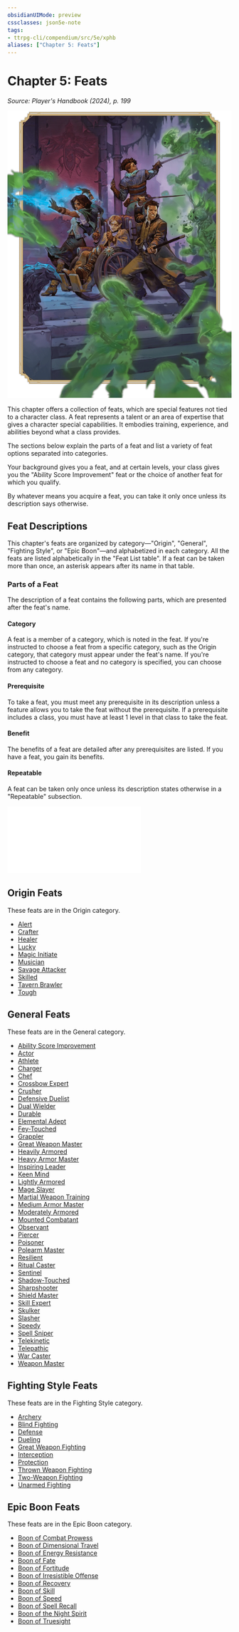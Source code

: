 ```yaml
---
obsidianUIMode: preview
cssclasses: json5e-note
tags:
- ttrpg-cli/compendium/src/5e/xphb
aliases: ["Chapter 5: Feats"]
---
```

# Chapter 5: Feats
*Source: Player's Handbook (2024), p. 199* 

![The Weathermay-Foxgrove Tw...](3-Mechanics/CLI/books/players-handbook-2024/img/158-06-001-weathermay-foxgrove-alanik-arthur.webp#center "The Weathermay-Foxgrove Twins, Gennifer and Laurie, along with the investigators Alanik Ray and Arthur Sedgwick, fight to escape the horrors of Castle Ravenloft")

This chapter offers a collection of feats, which are special features not tied to a character class. A feat represents a talent or an area of expertise that gives a character special capabilities. It embodies training, experience, and abilities beyond what a class provides.

The sections below explain the parts of a feat and list a variety of feat options separated into categories.

Your background gives you a feat, and at certain levels, your class gives you the "Ability Score Improvement" feat or the choice of another feat for which you qualify.

By whatever means you acquire a feat, you can take it only once unless its description says otherwise.

## Feat Descriptions

This chapter's feats are organized by category—"Origin", "General", "Fighting Style", or "Epic Boon"—and alphabetized in each category. All the feats are listed alphabetically in the "Feat List table". If a feat can be taken more than once, an asterisk appears after its name in that table.

### Parts of a Feat

The description of a feat contains the following parts, which are presented after the feat's name.

#### Category

A feat is a member of a category, which is noted in the feat. If you're instructed to choose a feat from a specific category, such as the Origin category, that category must appear under the feat's name. If you're instructed to choose a feat and no category is specified, you can choose from any category.

#### Prerequisite

To take a feat, you must meet any prerequisite in its description unless a feature allows you to take the feat without the prerequisite. If a prerequisite includes a class, you must have at least 1 level in that class to take the feat.

#### Benefit

The benefits of a feat are detailed after any prerequisites are listed. If you have a feat, you gain its benefits.

#### Repeatable

A feat can be taken only once unless its description states otherwise in a "Repeatable" subsection.

![Repeatable; Feat List](3-Mechanics/CLI/tables/repeatable-feat-list-xphb.md)

## Origin Feats

These feats are in the Origin category.

- [Alert](3-Mechanics/CLI/feats/alert-xphb.md)  
- [Crafter](3-Mechanics/CLI/feats/crafter-xphb.md)  
- [Healer](3-Mechanics/CLI/feats/healer-xphb.md)  
- [Lucky](3-Mechanics/CLI/feats/lucky-xphb.md)  
- [Magic Initiate](3-Mechanics/CLI/feats/magic-initiate-xphb.md)  
- [Musician](3-Mechanics/CLI/feats/musician-xphb.md)  
- [Savage Attacker](3-Mechanics/CLI/feats/savage-attacker-xphb.md)  
- [Skilled](3-Mechanics/CLI/feats/skilled-xphb.md)  
- [Tavern Brawler](3-Mechanics/CLI/feats/tavern-brawler-xphb.md)  
- [Tough](3-Mechanics/CLI/feats/tough-xphb.md)  

## General Feats

These feats are in the General category.

- [Ability Score Improvement](3-Mechanics/CLI/feats/ability-score-improvement-xphb.md)  
- [Actor](3-Mechanics/CLI/feats/actor-xphb.md)  
- [Athlete](3-Mechanics/CLI/feats/athlete-xphb.md)  
- [Charger](3-Mechanics/CLI/feats/charger-xphb.md)  
- [Chef](3-Mechanics/CLI/feats/chef-xphb.md)  
- [Crossbow Expert](3-Mechanics/CLI/feats/crossbow-expert-xphb.md)  
- [Crusher](3-Mechanics/CLI/feats/crusher-xphb.md)  
- [Defensive Duelist](3-Mechanics/CLI/feats/defensive-duelist-xphb.md)  
- [Dual Wielder](3-Mechanics/CLI/feats/dual-wielder-xphb.md)  
- [Durable](3-Mechanics/CLI/feats/durable-xphb.md)  
- [Elemental Adept](3-Mechanics/CLI/feats/elemental-adept-xphb.md)  
- [Fey-Touched](3-Mechanics/CLI/feats/fey-touched-xphb.md)  
- [Grappler](3-Mechanics/CLI/feats/grappler-xphb.md)  
- [Great Weapon Master](3-Mechanics/CLI/feats/great-weapon-master-xphb.md)  
- [Heavily Armored](3-Mechanics/CLI/feats/heavily-armored-xphb.md)  
- [Heavy Armor Master](3-Mechanics/CLI/feats/heavy-armor-master-xphb.md)  
- [Inspiring Leader](3-Mechanics/CLI/feats/inspiring-leader-xphb.md)  
- [Keen Mind](3-Mechanics/CLI/feats/keen-mind-xphb.md)  
- [Lightly Armored](3-Mechanics/CLI/feats/lightly-armored-xphb.md)  
- [Mage Slayer](3-Mechanics/CLI/feats/mage-slayer-xphb.md)  
- [Martial Weapon Training](3-Mechanics/CLI/feats/martial-weapon-training-xphb.md)  
- [Medium Armor Master](3-Mechanics/CLI/feats/medium-armor-master-xphb.md)  
- [Moderately Armored](3-Mechanics/CLI/feats/moderately-armored-xphb.md)  
- [Mounted Combatant](3-Mechanics/CLI/feats/mounted-combatant-xphb.md)  
- [Observant](3-Mechanics/CLI/feats/observant-xphb.md)  
- [Piercer](3-Mechanics/CLI/feats/piercer-xphb.md)  
- [Poisoner](3-Mechanics/CLI/feats/poisoner-xphb.md)  
- [Polearm Master](3-Mechanics/CLI/feats/polearm-master-xphb.md)  
- [Resilient](3-Mechanics/CLI/feats/resilient-xphb.md)  
- [Ritual Caster](3-Mechanics/CLI/feats/ritual-caster-xphb.md)  
- [Sentinel](3-Mechanics/CLI/feats/sentinel-xphb.md)  
- [Shadow-Touched](3-Mechanics/CLI/feats/shadow-touched-xphb.md)  
- [Sharpshooter](3-Mechanics/CLI/feats/sharpshooter-xphb.md)  
- [Shield Master](3-Mechanics/CLI/feats/shield-master-xphb.md)  
- [Skill Expert](3-Mechanics/CLI/feats/skill-expert-xphb.md)  
- [Skulker](3-Mechanics/CLI/feats/skulker-xphb.md)  
- [Slasher](3-Mechanics/CLI/feats/slasher-xphb.md)  
- [Speedy](3-Mechanics/CLI/feats/speedy-xphb.md)  
- [Spell Sniper](3-Mechanics/CLI/feats/spell-sniper-xphb.md)  
- [Telekinetic](3-Mechanics/CLI/feats/telekinetic-xphb.md)  
- [Telepathic](3-Mechanics/CLI/feats/telepathic-xphb.md)  
- [War Caster](3-Mechanics/CLI/feats/war-caster-xphb.md)  
- [Weapon Master](3-Mechanics/CLI/feats/weapon-master-xphb.md)  

## Fighting Style Feats

These feats are in the Fighting Style category.

- [Archery](3-Mechanics/CLI/feats/archery-xphb.md)  
- [Blind Fighting](3-Mechanics/CLI/feats/blind-fighting-xphb.md)  
- [Defense](3-Mechanics/CLI/feats/defense-xphb.md)  
- [Dueling](3-Mechanics/CLI/feats/dueling-xphb.md)  
- [Great Weapon Fighting](3-Mechanics/CLI/feats/great-weapon-fighting-xphb.md)  
- [Interception](3-Mechanics/CLI/feats/interception-xphb.md)  
- [Protection](3-Mechanics/CLI/feats/protection-xphb.md)  
- [Thrown Weapon Fighting](3-Mechanics/CLI/feats/thrown-weapon-fighting-xphb.md)  
- [Two-Weapon Fighting](3-Mechanics/CLI/feats/two-weapon-fighting-xphb.md)  
- [Unarmed Fighting](3-Mechanics/CLI/feats/unarmed-fighting-xphb.md)  

## Epic Boon Feats

These feats are in the Epic Boon category.

- [Boon of Combat Prowess](3-Mechanics/CLI/feats/boon-of-combat-prowess-xphb.md)  
- [Boon of Dimensional Travel](3-Mechanics/CLI/feats/boon-of-dimensional-travel-xphb.md)  
- [Boon of Energy Resistance](3-Mechanics/CLI/feats/boon-of-energy-resistance-xphb.md)  
- [Boon of Fate](3-Mechanics/CLI/feats/boon-of-fate-xphb.md)  
- [Boon of Fortitude](3-Mechanics/CLI/feats/boon-of-fortitude-xphb.md)  
- [Boon of Irresistible Offense](3-Mechanics/CLI/feats/boon-of-irresistible-offense-xphb.md)  
- [Boon of Recovery](3-Mechanics/CLI/feats/boon-of-recovery-xphb.md)  
- [Boon of Skill](3-Mechanics/CLI/feats/boon-of-skill-xphb.md)  
- [Boon of Speed](3-Mechanics/CLI/feats/boon-of-speed-xphb.md)  
- [Boon of Spell Recall](3-Mechanics/CLI/feats/boon-of-spell-recall-xphb.md)  
- [Boon of the Night Spirit](3-Mechanics/CLI/feats/boon-of-the-night-spirit-xphb.md)  
- [Boon of Truesight](3-Mechanics/CLI/feats/boon-of-truesight-xphb.md)